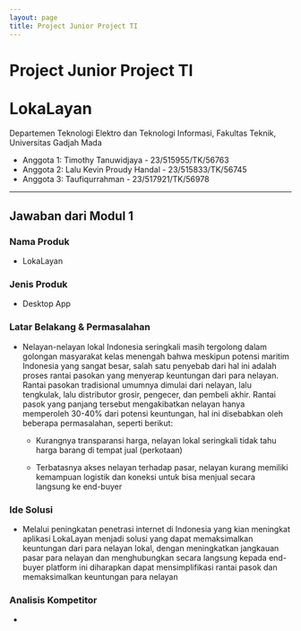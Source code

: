 ```yaml
---
layout: page
title: Project Junior Project TI
---
```


# Project Junior Project TI<br><br>LokaLayan

Departemen Teknologi Elektro dan Teknologi Informasi, Fakultas Teknik, Universitas Gadjah Mada
* Anggota 1: Timothy Tanuwidjaya - 23/515955/TK/56763
* Anggota 2: Lalu Kevin Proudy Handal - 23/515833/TK/56745
* Anggota 3: Taufiqurrahman - 23/517921/TK/56978


---

## Jawaban dari Modul 1

### Nama Produk
* LokaLayan

### Jenis Produk
* Desktop App

### Latar Belakang & Permasalahan
* Nelayan-nelayan lokal Indonesia seringkali masih tergolong dalam golongan masyarakat kelas menengah bahwa meskipun potensi maritim Indonesia yang sangat besar, salah satu penyebab dari hal ini adalah proses rantai pasokan yang menyerap keuntungan dari para nelayan.
Rantai pasokan tradisional umumnya dimulai dari nelayan, lalu tengkulak, lalu distributor grosir, pengecer, dan pembeli akhir. Rantai pasok yang panjang tersebut mengakibatkan nelayan hanya memperoleh 30-40% dari potensi keuntungan, hal ini disebabkan oleh beberapa permasalahan, seperti berikut:

  - Kurangnya transparansi harga, nelayan lokal seringkali tidak tahu harga barang di tempat jual (perkotaan)

  - Terbatasnya akses nelayan terhadap pasar, nelayan kurang memiliki kemampuan logistik dan koneksi untuk bisa menjual secara langsung ke end-buyer

### Ide Solusi
* Melalui peningkatan penetrasi internet di Indonesia yang kian meningkat aplikasi LokaLayan menjadi solusi yang dapat memaksimalkan keuntungan dari para nelayan lokal, dengan meningkatkan jangkauan pasar para nelayan dan menghubungkan secara langsung kepada end-buyer platform ini diharapkan dapat mensimplifikasi rantai pasok dan memaksimalkan keuntungan para nelayan

### Analisis Kompetitor
* 